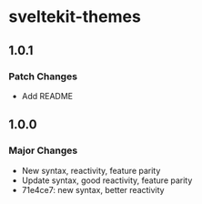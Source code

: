 # sveltekit-themes

## 1.0.1

### Patch Changes

- Add README

## 1.0.0

### Major Changes

- New syntax, reactivity, feature parity
- Update syntax, good reactivity, feature parity
- 71e4ce7: new syntax, better reactivity
